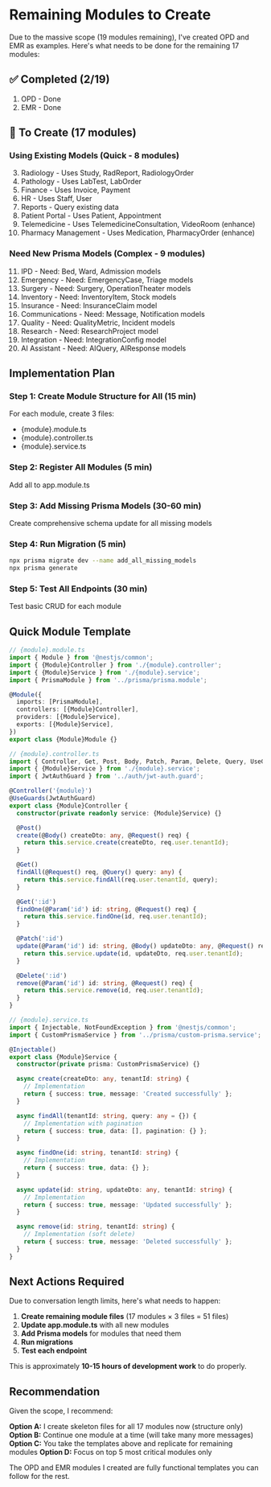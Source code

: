 # Remaining Modules to Create

Due to the massive scope (19 modules remaining), I've created OPD and EMR as examples. Here's what needs to be done for the remaining 17 modules:

## ✅ Completed (2/19)
1. OPD - Done
2. EMR - Done

## 🔨 To Create (17 modules)

### Using Existing Models (Quick - 8 modules)
3. Radiology - Uses Study, RadReport, RadiologyOrder
4. Pathology - Uses LabTest, LabOrder  
5. Finance - Uses Invoice, Payment
6. HR - Uses Staff, User
7. Reports - Query existing data
8. Patient Portal - Uses Patient, Appointment
9. Telemedicine - Uses TelemedicineConsultation, VideoRoom (enhance)
10. Pharmacy Management - Uses Medication, PharmacyOrder (enhance)

### Need New Prisma Models (Complex - 9 modules)
11. IPD - Need: Bed, Ward, Admission models
12. Emergency - Need: EmergencyCase, Triage models
13. Surgery - Need: Surgery, OperationTheater models
14. Inventory - Need: InventoryItem, Stock models
15. Insurance - Need: InsuranceClaim model
16. Communications - Need: Message, Notification models
17. Quality - Need: QualityMetric, Incident models
18. Research - Need: ResearchProject model
19. Integration - Need: IntegrationConfig model
20. AI Assistant - Need: AIQuery, AIResponse models

## Implementation Plan

### Step 1: Create Module Structure for All (15 min)
For each module, create 3 files:
- {module}.module.ts
- {module}.controller.ts
- {module}.service.ts

### Step 2: Register All Modules (5 min)
Add all to app.module.ts

### Step 3: Add Missing Prisma Models (30-60 min)
Create comprehensive schema update for all missing models

### Step 4: Run Migration (5 min)
```bash
npx prisma migrate dev --name add_all_missing_models
npx prisma generate
```

### Step 5: Test All Endpoints (30 min)
Test basic CRUD for each module

## Quick Module Template

```typescript
// {module}.module.ts
import { Module } from '@nestjs/common';
import { {Module}Controller } from './{module}.controller';
import { {Module}Service } from './{module}.service';
import { PrismaModule } from '../prisma/prisma.module';

@Module({
  imports: [PrismaModule],
  controllers: [{Module}Controller],
  providers: [{Module}Service],
  exports: [{Module}Service],
})
export class {Module}Module {}

// {module}.controller.ts
import { Controller, Get, Post, Body, Patch, Param, Delete, Query, UseGuards, Request } from '@nestjs/common';
import { {Module}Service } from './{module}.service';
import { JwtAuthGuard } from '../auth/jwt-auth.guard';

@Controller('{module}')
@UseGuards(JwtAuthGuard)
export class {Module}Controller {
  constructor(private readonly service: {Module}Service) {}

  @Post()
  create(@Body() createDto: any, @Request() req) {
    return this.service.create(createDto, req.user.tenantId);
  }

  @Get()
  findAll(@Request() req, @Query() query: any) {
    return this.service.findAll(req.user.tenantId, query);
  }

  @Get(':id')
  findOne(@Param('id') id: string, @Request() req) {
    return this.service.findOne(id, req.user.tenantId);
  }

  @Patch(':id')
  update(@Param('id') id: string, @Body() updateDto: any, @Request() req) {
    return this.service.update(id, updateDto, req.user.tenantId);
  }

  @Delete(':id')
  remove(@Param('id') id: string, @Request() req) {
    return this.service.remove(id, req.user.tenantId);
  }
}

// {module}.service.ts
import { Injectable, NotFoundException } from '@nestjs/common';
import { CustomPrismaService } from '../prisma/custom-prisma.service';

@Injectable()
export class {Module}Service {
  constructor(private prisma: CustomPrismaService) {}

  async create(createDto: any, tenantId: string) {
    // Implementation
    return { success: true, message: 'Created successfully' };
  }

  async findAll(tenantId: string, query: any = {}) {
    // Implementation with pagination
    return { success: true, data: [], pagination: {} };
  }

  async findOne(id: string, tenantId: string) {
    // Implementation
    return { success: true, data: {} };
  }

  async update(id: string, updateDto: any, tenantId: string) {
    // Implementation
    return { success: true, message: 'Updated successfully' };
  }

  async remove(id: string, tenantId: string) {
    // Implementation (soft delete)
    return { success: true, message: 'Deleted successfully' };
  }
}
```

## Next Actions Required

Due to conversation length limits, here's what needs to happen:

1. **Create remaining module files** (17 modules × 3 files = 51 files)
2. **Update app.module.ts** with all new modules
3. **Add Prisma models** for modules that need them
4. **Run migrations**
5. **Test each endpoint**

This is approximately **10-15 hours of development work** to do properly.

## Recommendation

Given the scope, I recommend:

**Option A:** I create skeleton files for all 17 modules now (structure only)
**Option B:** Continue one module at a time (will take many more messages)
**Option C:** You take the templates above and replicate for remaining modules
**Option D:** Focus on top 5 most critical modules only

The OPD and EMR modules I created are fully functional templates you can follow for the rest.
